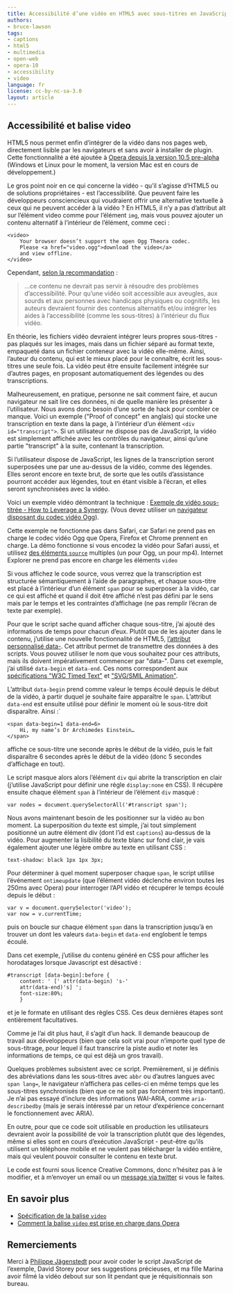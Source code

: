 ```yaml
---
title: Accessibilité d’une vidéo en HTML5 avec sous-titres en JavaScript
authors:
- bruce-lawson
tags:
- captions
- html5
- multimedia
- open-web
- opera-10
- accessibility
- video
language: fr
license: cc-by-nc-sa-3.0
layout: article
---
```


## Accessibilité et balise video

HTML5 nous permet enfin d’intégrer de la vidéo dans nos pages web, directement lisible par les navigateurs et sans avoir à installer de plugin. Cette fonctionnalité a été ajoutée à [Opera depuis la version 10.5 pre-alpha][1] (Windows et Linux pour le moment, la version Mac est en cours de développement.)

[1]: http://my.opera.com/desktopteam/blog/happy-new-year

Le gros point noir en ce qui concerne la vidéo - qu’il s’agisse d’HTML5 ou de solutions propriétaires - est l’accessibilité. Que peuvent faire les développeurs consciencieux qui voudraient offrir une alternative textuelle à ceux qui ne peuvent accéder à la vidéo ? En HTML5, il n’y a pas d’attribut alt sur l’élément video comme pour l’élément `img`, mais vous pouvez ajouter un contenu alternatif à l’intérieur de l’élément, comme ceci :

	<video>
		Your browser doesn’t support the open Ogg Theora codec.
		Please <a href="video.ogg">download the video</a>
		and view offline.
	</video>

Cependant, [selon la recommandation][2] :

[2]: http://dev.w3.org/html5/spec/video.html#video

> ...ce contenu ne devrait pas servir à résoudre des problèmes d’accessibilité. Pour qu’une vidéo soit accessible aux aveugles, aux sourds et aux personnes avec handicaps physiques ou cognitifs, les auteurs devraient fournir des contenus alternatifs et/ou intégrer les aides à l’accessibilité (comme les sous-titres) à l’intérieur du flux vidéo.

En théorie, les fichiers vidéo devraient intégrer leurs propres sous-titres - pas plaqués sur les images, mais dans un fichier séparé au format texte, empaqueté dans un fichier conteneur avec la vidéo elle-même. Ainsi, l’auteur du contenu, qui est le mieux placé pour le connaître, écrit les sous-titres une seule fois. La vidéo peut être ensuite facilement intégrée sur d’autres pages, en proposant automatiquement des légendes ou des transcriptions.

Malheureusement, en pratique, personne ne sait comment faire, et aucun navigateur ne sait lire ces données, ni de quelle manière les présenter à l’utilisateur. Nous avons donc besoin d’une sorte de hack pour combler ce manque. Voici un exemple ("Proof of concept" en anglais) qui stocke une transcription en texte dans la page, à l’intérieur d’un élément `<div id="transcript">`. Si un utilisateur ne dispose pas de JavaScript, la vidéo est simplement affichée avec les contrôles du navigateur, ainsi qu’une partie "transcript" à la suite, contenant la transcription.

Si l’utilisateur dispose de JavaScript, les lignes de la transcription seront superposées une par une au-dessus de la vidéo, comme des légendes. Elles seront encore en texte brut, de sorte que les outils d’assistance pourront accéder aux légendes, tout en étant visible à l’écran, et elles seront synchronisées avec la vidéo.

Voici un exemple vidéo démontrant la technique : [Exemple de vidéo sous-titrée - How to Leverage a Synergy][3]. (Vous devez utiliser un [navigateur disposant du codec vidéo Ogg][4]).

[3]: http://people.opera.com/brucel/demo/video/accessible-html5-video-captions.html
[4]: http://my.opera.com/desktopteam/blog/happy-new-year

Cette exemple ne fonctionne pas dans Safari, car Safari ne prend pas en charge le codec vidéo Ogg que Opera, Firefox et Chrome prennent en charge. La démo fonctionne si vous encodez la vidéo pour Safari aussi, et utilisez [des éléments `source`][5] multiples (un pour Ogg, un pour mp4). Internet Explorer ne prend pas encore en charge les éléments `video`

[5]: http://dev.w3.org/html5/spec/video.html#the-source-element

Si vous affichez le code source, vous verrez que la transcription est structurée sémantiquement à l’aide de paragraphes, et chaque sous-titre est placé à l’intérieur d’un élément `span` pour se superposer à la vidéo, car ce qui est affiché et quand il doit être affiché n’est pas défini par le sens mais par le temps et les contraintes d’affichage (ne pas remplir l’écran de texte par exemple).

Pour que le script sache quand afficher chaque sous-titre, j’ai ajouté des informations de temps pour chacun d’eux. Plutôt que de les ajouter dans le contenu, j’utilise une nouvelle fonctionnalité de HTML5, [l’attribut personnalisé data-][6]. Cet attribut permet de transmettre des données à des scripts. Vous pouvez utiliser le nom que vous souhaitez pour ces attributs, mais ils doivent impérativement commencer par "data-". Dans cet exemple, j’ai utilisé `data-begin` et `data-end`. Ces noms correspondent aux [spécifications "W3C Timed Text"][7] et ["SVG/SMIL Animation"][8].

[6]: http://dev.w3.org/html5/spec/dom.html#embedding-custom-non-visible-data
[7]: http://www.w3.org/TR/2009/CR-ttaf1-dfxp-20090924/#timing-attribute-vocabulary
[8]: http://www.w3.org/TR/SVG/animate.html#TimingAttributes

L’attribut `data-begin` prend comme valeur le temps écoulé depuis le début de la vidéo, à partir duquel je souhaite faire apparaître le `span`. L’attribut `data-end` est ensuite utilisé pour définir le moment où le sous-titre doit disparaître. Ainsi :`

	<span data-begin=1 data-end=6>
		Hi, my name’s Dr Archimedes Einstein…
	</span>

affiche ce sous-titre une seconde après le début de la vidéo, puis le fait disparaître 6 secondes après le début de la vidéo (donc 5 secondes d’affichage en tout).

Le script masque alors alors l’élément `div` qui abrite la transcription en clair (j’utilise JavaScript pour définir une régle `display:none` en CSS). Il récupère ensuite chaque élément `span` à l’intérieur de l’élément `div` masqué :

	var nodes = document.querySelectorAll('#transcript span');

Nous avons maintenant besoin de les positionner sur la vidéo au bon moment. La superposition du texte est simple, j’ai tout simplement positionné un autre élément div (dont l’id est `captions`) au-dessus de la vidéo. Pour augmenter la lisibilité du texte blanc sur fond clair, je vais également ajouter une légère ombre au texte en utilisant CSS :

	text-shadow: black 1px 1px 3px;

Pour déterminer à quel moment superposer chaque `span`, le script utilise l’événement `ontimeupdate` (que l’élément vidéo déclenche environ toutes les 250ms avec Opera) pour interroger l’API vidéo et récupérer le temps écoulé depuis le début :

	var v = document.querySelector('video');
	var now = v.currentTime;

puis on boucle sur chaque élément `span` dans la transcription jusqu’à en trouver un dont les valeurs `data-begin` et `data-end` englobent le temps écoulé.

Dans cet exemple, j’utilise du contenu généré en CSS pour afficher les horodatages lorsque Javascript est désactivé :

	#transcript [data-begin]:before {
		content: ' [' attr(data-begin) 's-'
		attr(data-end)'s] ';
		font-size:80%;
		}

et je le formate en utilisant des règles CSS. Ces deux dernières étapes sont entièrement facultatives.

Comme je l’ai dit plus haut, il s’agit d’un hack. Il demande beaucoup de travail aux développeurs (bien que cela soit vrai pour n’importe quel type de sous-titrage, pour lequel il faut transcrire la piste audio et noter les informations de temps, ce qui est déjà un gros travail).

Quelques problèmes subsistent avec ce script. Premièrement, si je définis des abréviations dans les sous-titres avec `abbr` ou d’autres langues avec `span lang=`, le navigateur n’affichera pas celles-ci en même temps que les sous-titres synchronisés (bien que ce ne soit pas forcément très important). Je n’ai pas essayé d’inclure des informations WAI-ARIA, comme `aria-describedby` (mais je serais intéressé par un retour d’expérience concernant le fonctionnement avec ARIA).

En outre, pour que ce code soit utilisable en production les utilisateurs devraient avoir la possibilité de voir la transcription plutôt que des légendes, même si elles sont en cours d’exécution JavaScript - peut-être qu’ils utilisent un téléphone mobile et ne veulent pas télécharger la vidéo entière, mais qui veulent pouvoir consulter le contenu en texte brut.

Le code est fourni sous licence Creative Commons, donc n’hésitez pas à le modifier, et à m’envoyer un email ou un [message via twitter][9] si vous le faites.

[9]: http://www.twitter.com/brucel

## En savoir plus

- [Spécification de la balise `video`][10]
- [Comment la balise `video` est prise en charge dans Opera][11]

[10]: http://www.whatwg.org/specs/web-apps/current-work/multipage/the-video-element.html#the-video-element
[11]: http://my.opera.com/core/blog/2009/12/31/re-introducing-video

## Remerciements

Merci à [Philippe Jägenstedt][12] pour avoir coder le script JavaScript de l’exemple, David Storey pour ses suggestions précieuses, et ma fille Marina avoir filmé la vidéo debout sur son lit pendant que je réquisitionnais son bureau.

[12]: http://www.twitter.com/foolip
